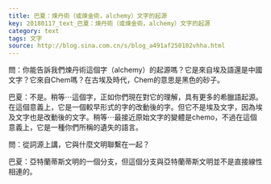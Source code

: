 ```yaml
---
title: 巴夏：煉丹術（或煉金術，alchemy）文字的起源
key: 20180117_text_巴夏：煉丹術（或煉金術，alchemy）文字的起源
category: text
tags: 文字
source: http://blog.sina.com.cn/s/blog_a491af250102vhha.html
---
```


問：你能告訴我們煉丹術這個字（alchemy）的起源嗎？它是來自埃及語還是中國文字？它來自Chem嗎？在古埃及時代，Chem的意思是黑色的砂子。

巴夏：不是。稍等⋯這個字，正如你們現在對它的理解，具有更多的希臘語起源。在這個意義上，它是一個較早形式的字的改動後的字。但它不是埃及文字，因為埃及文字也是改動後的文字。稍等⋯最接近原始文字的變體是chemo，不過在這個意義上，它是一種你們所稱的遺失的語言。

問：從詞源上講，它與什麼文明聯繫在一起？

巴夏：亞特蘭蒂斯文明的一個分支，但這個分支與亞特蘭蒂斯文明並不是直接線性相連的。
